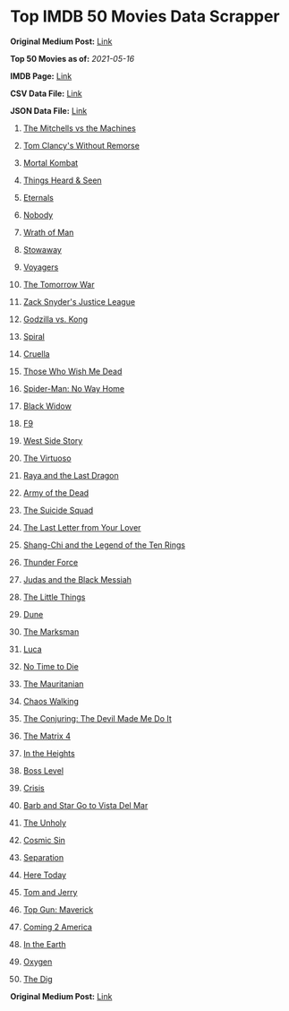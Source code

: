 # Top IMDB 50 Movies Data Scrapper

**Original Medium Post:** [Link](https://medium.com/@nishantsahoo/which-movie-should-i-watch-5c83a3c0f5b1) 

**Top 50 Movies as of:** _2021-05-16_

**IMDB Page:** [Link](http://www.imdb.com/search/title?release_date=2021,2021&title_type=feature)

**CSV Data File:** [Link](/Data/data.csv)

**JSON Data File:** [Link](/Data/data.json)

1. [The Mitchells vs the Machines](https://www.imdb.com/title/tt7979580/?ref_=adv_li_tt)

2. [Tom Clancy's Without Remorse](https://www.imdb.com/title/tt0499097/?ref_=adv_li_tt)

3. [Mortal Kombat](https://www.imdb.com/title/tt0293429/?ref_=adv_li_tt)

4. [Things Heard & Seen](https://www.imdb.com/title/tt10962368/?ref_=adv_li_tt)

5. [Eternals](https://www.imdb.com/title/tt9032400/?ref_=adv_li_tt)

6. [Nobody](https://www.imdb.com/title/tt7888964/?ref_=adv_li_tt)

7. [Wrath of Man](https://www.imdb.com/title/tt11083552/?ref_=adv_li_tt)

8. [Stowaway](https://www.imdb.com/title/tt9203694/?ref_=adv_li_tt)

9. [Voyagers](https://www.imdb.com/title/tt9664108/?ref_=adv_li_tt)

10. [The Tomorrow War](https://www.imdb.com/title/tt9777666/?ref_=adv_li_tt)

11. [Zack Snyder's Justice League](https://www.imdb.com/title/tt12361974/?ref_=adv_li_tt)

12. [Godzilla vs. Kong](https://www.imdb.com/title/tt5034838/?ref_=adv_li_tt)

13. [Spiral](https://www.imdb.com/title/tt10342730/?ref_=adv_li_tt)

14. [Cruella](https://www.imdb.com/title/tt3228774/?ref_=adv_li_tt)

15. [Those Who Wish Me Dead](https://www.imdb.com/title/tt3215824/?ref_=adv_li_tt)

16. [Spider-Man: No Way Home](https://www.imdb.com/title/tt10872600/?ref_=adv_li_tt)

17. [Black Widow](https://www.imdb.com/title/tt3480822/?ref_=adv_li_tt)

18. [F9](https://www.imdb.com/title/tt5433138/?ref_=adv_li_tt)

19. [West Side Story](https://www.imdb.com/title/tt3581652/?ref_=adv_li_tt)

20. [The Virtuoso](https://www.imdb.com/title/tt4136456/?ref_=adv_li_tt)

21. [Raya and the Last Dragon](https://www.imdb.com/title/tt5109280/?ref_=adv_li_tt)

22. [Army of the Dead](https://www.imdb.com/title/tt0993840/?ref_=adv_li_tt)

23. [The Suicide Squad](https://www.imdb.com/title/tt6334354/?ref_=adv_li_tt)

24. [The Last Letter from Your Lover](https://www.imdb.com/title/tt1893273/?ref_=adv_li_tt)

25. [Shang-Chi and the Legend of the Ten Rings](https://www.imdb.com/title/tt9376612/?ref_=adv_li_tt)

26. [Thunder Force](https://www.imdb.com/title/tt10121392/?ref_=adv_li_tt)

27. [Judas and the Black Messiah](https://www.imdb.com/title/tt9784798/?ref_=adv_li_tt)

28. [The Little Things](https://www.imdb.com/title/tt10016180/?ref_=adv_li_tt)

29. [Dune](https://www.imdb.com/title/tt1160419/?ref_=adv_li_tt)

30. [The Marksman](https://www.imdb.com/title/tt6902332/?ref_=adv_li_tt)

31. [Luca](https://www.imdb.com/title/tt12801262/?ref_=adv_li_tt)

32. [No Time to Die](https://www.imdb.com/title/tt2382320/?ref_=adv_li_tt)

33. [The Mauritanian](https://www.imdb.com/title/tt4761112/?ref_=adv_li_tt)

34. [Chaos Walking](https://www.imdb.com/title/tt2076822/?ref_=adv_li_tt)

35. [The Conjuring: The Devil Made Me Do It](https://www.imdb.com/title/tt7069210/?ref_=adv_li_tt)

36. [The Matrix 4](https://www.imdb.com/title/tt10838180/?ref_=adv_li_tt)

37. [In the Heights](https://www.imdb.com/title/tt1321510/?ref_=adv_li_tt)

38. [Boss Level](https://www.imdb.com/title/tt7638348/?ref_=adv_li_tt)

39. [Crisis](https://www.imdb.com/title/tt9731682/?ref_=adv_li_tt)

40. [Barb and Star Go to Vista Del Mar](https://www.imdb.com/title/tt3797512/?ref_=adv_li_tt)

41. [The Unholy](https://www.imdb.com/title/tt9419056/?ref_=adv_li_tt)

42. [Cosmic Sin](https://www.imdb.com/title/tt11762434/?ref_=adv_li_tt)

43. [Separation](https://www.imdb.com/title/tt9173154/?ref_=adv_li_tt)

44. [Here Today](https://www.imdb.com/title/tt10944596/?ref_=adv_li_tt)

45. [Tom and Jerry](https://www.imdb.com/title/tt1361336/?ref_=adv_li_tt)

46. [Top Gun: Maverick](https://www.imdb.com/title/tt1745960/?ref_=adv_li_tt)

47. [Coming 2 America](https://www.imdb.com/title/tt6802400/?ref_=adv_li_tt)

48. [In the Earth](https://www.imdb.com/title/tt13429362/?ref_=adv_li_tt)

49. [Oxygen](https://www.imdb.com/title/tt6341832/?ref_=adv_li_tt)

50. [The Dig](https://www.imdb.com/title/tt3661210/?ref_=adv_li_tt)

**Original Medium Post:** [Link](https://medium.com/@nishantsahoo/which-movie-should-i-watch-5c83a3c0f5b1) 
